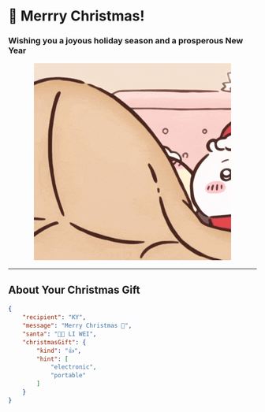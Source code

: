
# 🎄 Merrry Christmas!

### Wishing you a joyous holiday season and a prosperous New Year

<div style="text-align: center;">
  <img src="./assets/chiikawa-usagi.gif" alt="Chiikawa-Usagi">
</div>

---

## About Your Christmas Gift

```json
{
    "recipient": "KY",
    "message": "Merry Christmas 🎄",
    "santa": "🎅🏽 LI WEI",
    "christmasGift": {
        "kind": "👍",
        "hint": [
            "electronic",
            "portable"
        ]
    }
}
```

